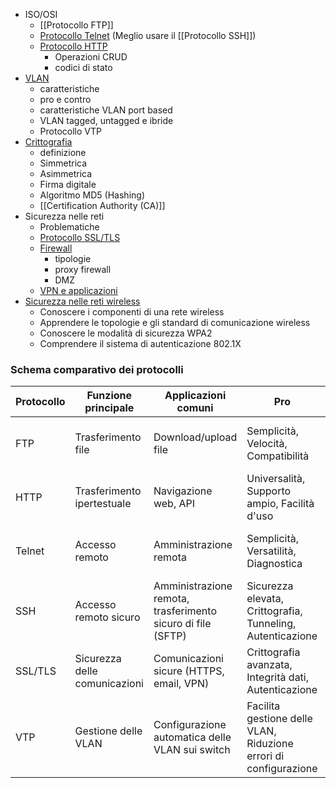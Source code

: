   
- ISO/OSI
	- [[Protocollo FTP]]
	- [Protocollo Telnet](Protocollo%20Telnet) (Meglio usare il [[Protocollo SSH]])
	- [Protocollo HTTP](Protocollo%20HTTP)
		- Operazioni CRUD
		- codici di stato
- [VLAN](VLAN)
	- caratteristiche
	- pro e contro
	- caratteristiche VLAN port based
	- VLAN tagged, untagged e ibride
	- Protocollo VTP
- [Crittografia](Crittografia)
	- definizione
	- Simmetrica
	- Asimmetrica 
	- Firma digitale
	- Algoritmo MD5 (Hashing)
	- [[Certification Authority (CA)]]
- Sicurezza nelle reti
	- Problematiche
	- [Protocollo SSL/TLS](Protocollo%20SSL-TLS)
	- [Firewall](Firewall)
		- tipologie
		- proxy firewall
		- DMZ
	- [VPN e applicazioni ](VPN)
- [Sicurezza nelle reti wireless ](Wireless)
	- Conoscere i componenti di una rete wireless 
	- Apprendere le topologie e gli standard di comunicazione wireless 
	- Conoscere le modalità di sicurezza WPA2 
	- Comprendere il sistema di autenticazione 802.1X


### Schema comparativo dei protocolli

| Protocollo | Funzione principale           | Applicazioni comuni                                         | Pro                                                              | Contro                                                   |
| ---------- | ----------------------------- | ----------------------------------------------------------- | ---------------------------------------------------------------- | -------------------------------------------------------- |
| FTP        | Trasferimento file            | Download/upload file                                        | Semplicità, Velocità, Compatibilità                              | Sicurezza, Controllo limitato, Problemi con firewall/NAT |
| HTTP       | Trasferimento ipertestuale    | Navigazione web, API                                        | Universalità, Supporto ampio, Facilità d'uso                     | Sicurezza (dati in chiaro), Performance (in alcuni casi) |
| Telnet     | Accesso remoto                | Amministrazione remota                                      | Semplicità, Versatilità, Diagnostica                             | Sicurezza, Obsolescenza, Funzionalità limitate           |
| SSH        | Accesso remoto sicuro         | Amministrazione remota, trasferimento sicuro di file (SFTP) | Sicurezza elevata, Crittografia, Tunneling, Autenticazione       | Complessità di configurazione, Overhead computazionale   |
| SSL/TLS    | Sicurezza delle comunicazioni | Comunicazioni sicure (HTTPS, email, VPN)                    | Crittografia avanzata, Integrità dati, Autenticazione            | Complessità di implementazione, Overhead computazionale  |
| VTP        | Gestione delle VLAN           | Configurazione automatica delle VLAN sui switch             | Facilita gestione delle VLAN, Riduzione errori di configurazione | Complessità, Rischio di propagazione errori              |